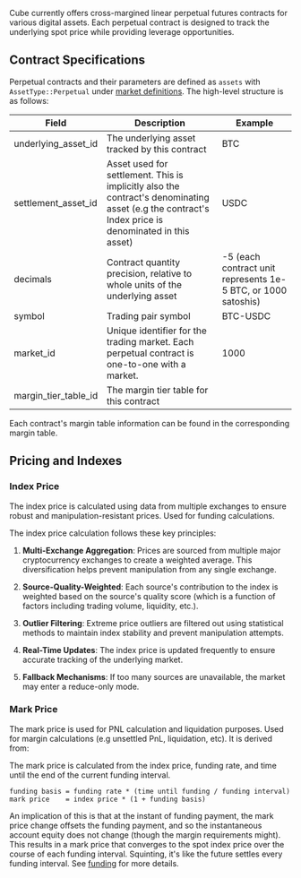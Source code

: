 Cube currently offers cross-margined linear perpetual futures contracts for
various digital assets. Each perpetual contract is designed to track the
underlying spot price while providing leverage opportunities.

## Contract Specifications

Perpetual contracts and their parameters are defined as `assets` with
`AssetType::Perpetual` under [market
definitions](/exchange-info.md#markets). The high-level structure is as
follows:

| Field               | Description                                                                                                                                        | Example                                                       |
| ------------------- | -------------------------------------------------------------------------------------------------------------------------------------------------- | ------------------------------------------------------------- |
| underlying_asset_id | The underlying asset tracked by this contract                                                                                                      | BTC                                                           |
| settlement_asset_id | Asset used for settlement. This is implicitly also the contract's denominating asset (e.g the contract's Index price is denominated in this asset) | USDC                                                          |
| decimals            | Contract quantity precision, relative to whole units of the underlying asset                                                                       | -5 (each contract unit represents 1e-5 BTC, or 1000 satoshis) |
| symbol              | Trading pair symbol                                                                                                                                | BTC-USDC                                                      |
| market_id           | Unique identifier for the trading market. Each perpetual contract is one-to-one with a market.                                                     | 1000                                                          |
| margin_tier_table_id| The margin tier table for this contract                                                                                                            |                                                               |

Each contract's margin table information can be found in the corresponding
margin table.


## Pricing and Indexes

### Index Price
The index price is calculated using data from multiple exchanges to ensure
robust and manipulation-resistant prices. Used for funding calculations.

The index price calculation follows these key principles:

1. **Multi-Exchange Aggregation**: Prices are sourced from multiple major
   cryptocurrency exchanges to create a weighted average. This diversification
   helps prevent manipulation from any single exchange.

2. **Source-Quality-Weighted**: Each source's contribution to the index is
   weighted based on the source's quality score (which is a function of factors
   including trading volume, liquidity, etc.).

3. **Outlier Filtering**: Extreme price outliers are filtered out using
   statistical methods to maintain index stability and prevent manipulation
   attempts.

4. **Real-Time Updates**: The index price is updated frequently to ensure
   accurate tracking of the underlying market.

5. **Fallback Mechanisms**: If too many sources are unavailable, the market may
   enter a reduce-only mode.

### Mark Price
The mark price is used for PNL calculation and liquidation purposes. Used for
margin calculations (e.g unsettled PnL, liquidation, etc). It is derived from:

The mark price is calculated from the index price, funding rate, and time until
the end of the current funding interval.

```
funding basis = funding rate * (time until funding / funding interval)
mark price    = index price * (1 + funding basis)
```

An implication of this is that at the instant of funding payment, the mark
price change offsets the funding payment, and so the instantaneous account
equity does not change (though the margin requirements might). This results in
a mark price that converges to the spot index price over the course of each
funding interval. Squinting, it's like the future settles every funding
interval. See [funding](./funding.md) for more details.
